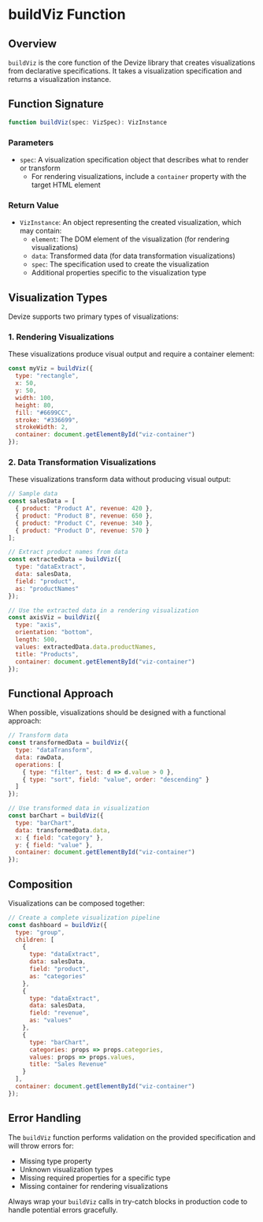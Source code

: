 # buildViz Function

## Overview

`buildViz` is the core function of the Devize library that creates visualizations from declarative specifications. It takes a visualization specification and returns a visualization instance.

## Function Signature

```typescript
function buildViz(spec: VizSpec): VizInstance
```

### Parameters

- `spec`: A visualization specification object that describes what to render or transform
  - For rendering visualizations, include a `container` property with the target HTML element

### Return Value

- `VizInstance`: An object representing the created visualization, which may contain:
  - `element`: The DOM element of the visualization (for rendering visualizations)
  - `data`: Transformed data (for data transformation visualizations)
  - `spec`: The specification used to create the visualization
  - Additional properties specific to the visualization type

## Visualization Types

Devize supports two primary types of visualizations:

### 1. Rendering Visualizations

These visualizations produce visual output and require a container element:

```javascript
const myViz = buildViz({
  type: "rectangle",
  x: 50,
  y: 50,
  width: 100,
  height: 80,
  fill: "#6699CC",
  stroke: "#336699",
  strokeWidth: 2,
  container: document.getElementById("viz-container")
});
```

### 2. Data Transformation Visualizations

These visualizations transform data without producing visual output:

```javascript
// Sample data
const salesData = [
  { product: "Product A", revenue: 420 },
  { product: "Product B", revenue: 650 },
  { product: "Product C", revenue: 340 },
  { product: "Product D", revenue: 570 }
];

// Extract product names from data
const extractedData = buildViz({
  type: "dataExtract",
  data: salesData,
  field: "product",
  as: "productNames"
});

// Use the extracted data in a rendering visualization
const axisViz = buildViz({
  type: "axis",
  orientation: "bottom",
  length: 500,
  values: extractedData.data.productNames,
  title: "Products",
  container: document.getElementById("viz-container")
});
```

## Functional Approach

When possible, visualizations should be designed with a functional approach:

```javascript
// Transform data
const transformedData = buildViz({
  type: "dataTransform",
  data: rawData,
  operations: [
    { type: "filter", test: d => d.value > 0 },
    { type: "sort", field: "value", order: "descending" }
  ]
});

// Use transformed data in visualization
const barChart = buildViz({
  type: "barChart",
  data: transformedData.data,
  x: { field: "category" },
  y: { field: "value" },
  container: document.getElementById("viz-container")
});
```

## Composition

Visualizations can be composed together:

```javascript
// Create a complete visualization pipeline
const dashboard = buildViz({
  type: "group",
  children: [
    {
      type: "dataExtract",
      data: salesData,
      field: "product",
      as: "categories"
    },
    {
      type: "dataExtract",
      data: salesData,
      field: "revenue",
      as: "values"
    },
    {
      type: "barChart",
      categories: props => props.categories,
      values: props => props.values,
      title: "Sales Revenue"
    }
  ],
  container: document.getElementById("viz-container")
});
```

## Error Handling

The `buildViz` function performs validation on the provided specification and will throw errors for:

- Missing type property
- Unknown visualization types
- Missing required properties for a specific type
- Missing container for rendering visualizations

Always wrap your `buildViz` calls in try-catch blocks in production code to handle potential errors gracefully.
